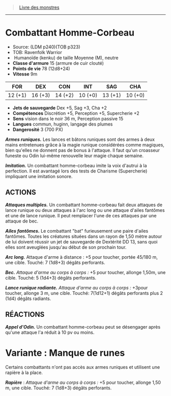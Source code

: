 ﻿> [Livre des monstres](tome_of_beasts.md)

---

# Combattant Homme-Corbeau

- Source: (LDM p240)(TOB p323)
- TOB: Ravenfolk Warrior
-  Humanoïde (kenku) de taille Moyenne (M), neutre
- **Classe d'armure** 15 (armure de cuir clouté)
- **Points de vie** 78 (12d8+24)
- **Vitesse** 9m

|FOR|DEX|CON|INT|SAG|CHA|
|---|---|---|---|---|---|
|12 (+1)|16 (+3)|14 (+2)|10 (+0)|13 (+1)|10 (+0)|

- **Jets de sauvegarde** Dex +5, Sag +3, Cha +2
- **Compétences** Discrétion +5, Perception +5, Supercherie +2
- **Sens** vision dans le noir 36 m, Perception passive 15
- **Langues** commun, huginn, langage des plumes
- **Dangerosité** 3 (700 PX)

**_Armes runiques._** Les lances et bâtons runiques sont des armes à deux mains entretenues grâce à la magie runique considérées comme magiques, bien qu'elles ne donnent pas de bonus à l'attaque. Il faut qu'un croasseur funeste ou Odin lui-même renouvelle leur magie chaque semaine.

**_Imitation._** Un combattant homme-corbeau imite la voix d'autrui à la perfection. Il est avantagé lors des tests de Charisme (Supercherie) impliquant une imitation sonore.

## ACTIONS

**_Attaques multiples._** Un combattant homme-corbeau fait deux attaques de lance runique ou deux attaques à l'arc long ou une attaque d'ailes fantômes et une de lance runique. Il peut remplacer l'une de ces attaques par une attaque de bec.

**_Ailes fantômes._** Le combattant "bat" furieusement une paire d'ailes fantômes. Toutes les créatures situées dans un rayon de 1,50 mètre autour de lui doivent réussir un jet de sauvegarde de Dextérité DD 13, sans quoi elles sont aveuglées jusqu'au début de son prochain tour.

**_Arc long._** Attaque d'arme à distance : +5 pour toucher, portée 45/180 m, une cible. Touché: 7 (1d8+3) dégâts perforants.

**_Bec._** _Attaque d'arme au corps à corps :_ +5 pour toucher, allonge 1,50m, une cible. Touché: 5 (1d4+3) dégâts perforants.

**_Lance runique radiante._** _Attaque d'arme au corps à corps :_ +3pour toucher, allonge 3 m, une cible. Touché: 7(1d12+1) dégâts perforants plus 2 (1d4) dégâts radiants.

## RÉACTIONS

**_Appel d'Odin._** Un combattant homme-corbeau peut se désengager après qu'une attaque l'a réduit à 10 pv ou moins.

# Variante : Manque de runes

Certains combattants n'ont pas accès aux armes runiques et utilisent une rapière à la place.

**_Rapière_** : _Attaque d'arme au corps à corps :_ +5 pour toucher, allonge 1,50 m, une cible. Touché: 7 (1d8+3) dégâts perforants.

